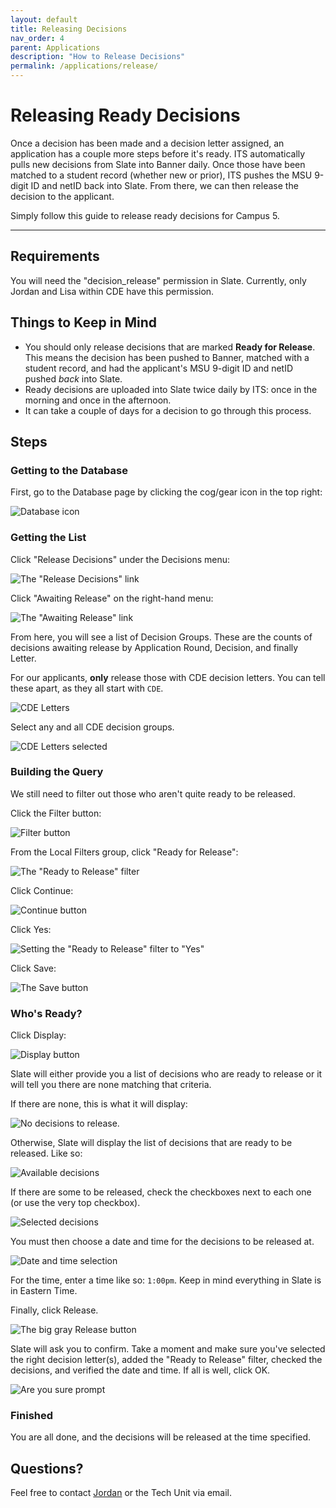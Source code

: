 ```yaml
---
layout: default
title: Releasing Decisions
nav_order: 4
parent: Applications
description: "How to Release Decisions"
permalink: /applications/release/
---
```


# Releasing Ready Decisions
Once a decision has been made and a decision letter assigned, an application has a couple more steps before it's ready.  ITS automatically pulls new decisions from Slate into Banner daily.  Once those have been matched to a student record (whether new or prior), ITS pushes the MSU 9-digit ID and netID back into Slate.  From there, we can then release the decision to the applicant.  

Simply follow this guide to release ready decisions for Campus 5.

---

## Requirements
You will need the "decision_release" permission in Slate. Currently, only Jordan and Lisa within CDE have this permission.

## Things to Keep in Mind
* You should only release decisions that are marked **Ready for Release**.  This means the decision has been pushed to Banner, matched with a student record, and had the applicant's MSU 9-digit ID and netID pushed *back* into Slate.
* Ready decisions are uploaded into Slate twice daily by ITS: once in the morning and once in the afternoon.
* It can take a couple of days for a decision to go through this process.

## Steps

### Getting to the Database
First, go to the Database page by clicking the cog/gear icon in the top right:

![Database icon]({{site.url}}{{site.baseurl}}/assets/images/applications/release/database.png)

### Getting the List
Click "Release Decisions" under the Decisions menu:

![The "Release Decisions" link]({{site.url}}{{site.baseurl}}/assets/images/applications/release/release_decisions.png)

Click "Awaiting Release" on the right-hand menu:

![The "Awaiting Release" link]({{site.url}}{{site.baseurl}}/assets/images/applications/release/awaiting_release.png)

From here, you will see a list of Decision Groups.  These are the counts of decisions awaiting release by Application Round, Decision, and finally Letter.

For our applicants, **only** release those with CDE decision letters.  You can tell these apart, as they all start with `CDE`.

![CDE Letters]({{site.url}}{{site.baseurl}}/assets/images/applications/release/cde_letters.png)

Select any and all CDE decision groups.

![CDE Letters selected]({{site.url}}{{site.baseurl}}/assets/images/applications/release/cde_selected.png)

### Building the Query
We still need to filter out those who aren't quite ready to be released.

Click the Filter button:

![Filter button]({{site.url}}{{site.baseurl}}/assets/images/applications/release/filter.png)

From the Local Filters group, click "Ready for Release":

![The "Ready to Release" filter]({{site.url}}{{site.baseurl}}/assets/images/applications/release/ready_to_release.png)

Click Continue:

![Continue button]({{site.url}}{{site.baseurl}}/assets/images/applications/release/continue.png)

Click Yes:

![Setting the "Ready to Release" filter to "Yes"]({{site.url}}{{site.baseurl}}/assets/images/applications/release/yes.png)

Click Save:

![The Save button]({{site.url}}{{site.baseurl}}/assets/images/applications/release/save.png)

### Who's Ready?
Click Display:

![Display button]({{site.url}}{{site.baseurl}}/assets/images/applications/release/display.png)

Slate will either provide you a list of decisions who are ready to release or it will tell you there are none matching that criteria.

If there are none, this is what it will display:

![No decisions to release.]({{site.url}}{{site.baseurl}}/assets/images/applications/release/no_decisions.png)

Otherwise, Slate will display the list of decisions that are ready to be released.  Like so:

![Available decisions]({{site.url}}{{site.baseurl}}/assets/images/applications/release/decision_list.png)

If there are some to be released, check the checkboxes next to each one (or use the very top checkbox).

![Selected decisions]({{site.url}}{{site.baseurl}}/assets/images/applications/release/decisions_checked.png)

You must then choose a date and time for the decisions to be released at.

![Date and time selection]({{site.url}}{{site.baseurl}}/assets/images/applications/release/decisions_checked.png)

For the time, enter a time like so: `1:00pm`. Keep in mind everything in Slate is in Eastern Time.

Finally, click Release.

![The big gray Release button]({{site.url}}{{site.baseurl}}/assets/images/applications/release/release_button.png)

Slate will ask you to confirm.  Take a moment and make sure you've selected the right decision letter(s), added the "Ready to Release" filter, checked the decisions, and verified the date and time.  If all is well, click OK.

![Are you sure prompt]({{site.url}}{{site.baseurl}}/assets/images/applications/release/confirm.png)

### Finished
You are all done, and the decisions will be released at the time specified.

## Questions?
Feel free to contact [Jordan](mailto:jordan.scruggs@msstate.edu) or the Tech Unit via email.